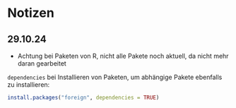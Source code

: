 # Notizen

## 29.10.24
- Achtung bei Paketen von R, nicht alle Pakete noch aktuell, da nicht mehr daran gearbeitet

`dependencies` bei Installieren von Paketen, um abhängige Pakete ebenfalls zu installieren:
```r
install.packages("foreign", dependencies = TRUE)
```
